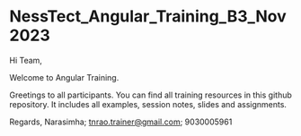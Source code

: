 # NessTect_Angular_Training_B3_Nov2023

Hi Team, 

Welcome to Angular Training. 

Greetings to all participants.  You can find all training resources in this github repository. 
It includes all examples, session notes, slides and assignments. 

Regards,
Narasimha;
tnrao.trainer@gmail.com;
9030005961

